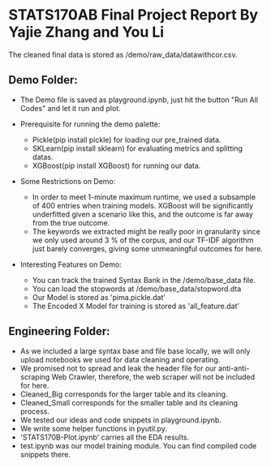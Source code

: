 # STATS170AB Final Project Report By Yajie Zhang and You Li

The cleaned final data is stored as /demo/raw_data/datawithcor.csv.

## Demo Folder:
- The Demo file is saved as playground.ipynb, just hit the button "Run All Codes" and let it run and plot.
- Prerequisite for running the demo palette:
	- Pickle(pip install pickle) for loading our pre_trained data.
	- SKLearn(pip install sklearn) for evaluating metrics and splitting datas.
	- XGBoost(pip install XGBoost) for running our data.

- Some Restrictions on Demo:
	- In order to meet 1-minute maximum runtime, we used a subsample of 400 entries when training models. XGBoost will be significantly underfitted given a scenario like this, and the outcome is far away from the true outcome.
	- The keywords we extracted might be really poor in granularity since we only used around 3 % of the corpus, and our TF-IDF algorithm just barely converges, giving some unmeaningful outcomes for here.

- Interesting Features on Demo:
 	- You can track the trained Syntax Bank in the /demo/base_data file. 
 	- You can load the stopwords at /demo/base_data/stopword.dta
 	- Our Model is stored as 'pima.pickle.dat'
 	- The Encoded X Model for training is stored as 'all_feature.dat'

## Engineering Folder:
- As we included a large syntax base and file base locally, we will only upload notebooks we used for data cleaning and operating.
- We promised not to spread and leak the header file for our anti-anti-scraping Web Crawler, therefore, the web scraper will not be included for here.
- Cleaned_Big corresponds for the larger table and its cleaning.
- Cleaned_Small corresponds for the smaller table and its cleaning process. 
- We tested our ideas and code snippets in playground.ipynb.
- We write some helper functions in pyutil.py.
- 'STATS170B-Plot.ipynb' carries all the EDA results. 
- test.ipynb was our model training module. You can find compiled code snippets there.